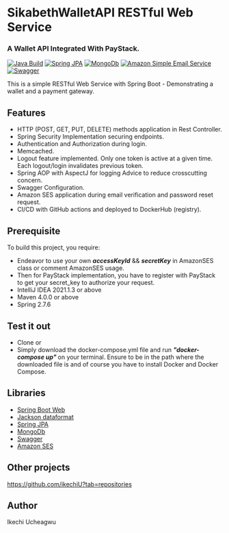 # SikabethWalletAPI RESTful Web Service 
### A Wallet API Integrated With PayStack.

[![Java Build](https://img.shields.io/badge/Java-SpringBoot-brightgreen)](https://spring.io/projects/spring-boot) [![Spring JPA](https://img.shields.io/badge/Spring-JPA-blue)](https://spring.io/projects/spring-data-jpa) [![MongoDb](https://img.shields.io/badge/MongoDb-Passing-green)](https://www.postgresql.org/) [![Amazon Simple Email Service](https://img.shields.io/badge/Amazon-SES-orange)](https://aws.amazon.com/ses/) [![Swagger](https://img.shields.io/badge/Swagger-passing-green)](https://swagger.io/)  

This is a simple RESTful Web Service with Spring Boot - Demonstrating a wallet and a payment gateway.

## Features
* HTTP (POST, GET, PUT, DELETE) methods application in Rest Controller.
* Spring Security Implementation securing endpoints.
* Authentication and Authorization during login.
* Memcached.
* Logout feature implemented. Only one token is active at a given time. Each logout/login invalidates previous token.
* Spring AOP with AspectJ for logging Advice to reduce crosscutting concern.
* Swagger Configuration.
* Amazon SES application during email verification and password reset request.
* CI/CD with GitHub actions and deployed to DockerHub (registry).

## Prerequisite
To build this project, you require:
- Endeavor to use your own ***accessKeyId*** && ***secretKey*** in AmazonSES class or comment AmazonSES usage.
- Then for PayStack implementation, you have to register with PayStack to get your secret_key to authorize your request.
- IntelliJ IDEA 2021.1.3 or above
- Maven 4.0.0 or above
- Spring 2.7.6

## Test it out
- Clone or
- Simply download the docker-compose.yml file and run <b><i> "docker-compose up" </i></b> on your terminal. Ensure to be in the path where the downloaded file is and of course you have to install Docker and Docker Compose.

## Libraries
*   [Spring Boot Web](https://mvnrepository.com/artifact/org.springframework.boot/spring-boot-starter-web)
*   [Jackson dataformat](https://mvnrepository.com/artifact/com.fasterxml.jackson.dataformat/jackson-dataformat-xml)
*   [Spring JPA](https://spring.io/projects/spring-data-jpa)
*   [MongoDb](https://mongodb.com/cloud/atlas/register)
*   [Swagger](https://swagger.io/)
*   [Amazon SES](https://aws.amazon.com/ses/)


## Other projects
https://github.com/ikechiU?tab=repositories

## Author
Ikechi Ucheagwu 